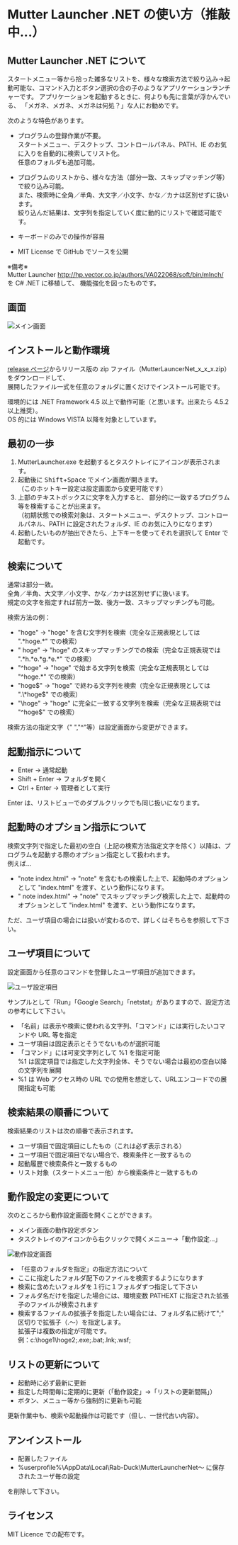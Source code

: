 # Mutter Launcher .NET の使い方（推敲中...）

## Mutter Launcher .NET について

スタートメニュー等から拾った雑多なリストを、様々な検索方法で絞り込み→起動可能な、コマンド入力とボタン選択の合の子のようなアプリケーションランチャーです。
アプリケーションを起動するときに、何よりも先に言葉が浮かんでいる、
「メガネ、メガネ、メガネは何処？」な人にお勧めです。

次のような特色があります。

- プログラムの登録作業が不要。  
スタートメニュー、デスクトップ、コントロールパネル、PATH、IE のお気に入りを自動的に検索してリスト化。  
任意のフォルダも追加可能。

- プログラムのリストから、様々な方法（部分一致、スキップマッチング等）で絞り込み可能。  
また、検索時に全角／半角、大文字／小文字、かな／カナは区別せずに扱います。  
絞り込んだ結果は、文字列を指定していく度に動的にリストで確認可能です。

- キーボードのみでの操作が容易

- MIT License で GitHub でソースを公開

※備考※   
Mutter Launcher http://hp.vector.co.jp/authors/VA022068/soft/bin/mlnch/ を C# .NET に移植して、
機能強化を図ったものです。

## 画面

![メイン画面](https://raw.githubusercontent.com/Rab-Duck/Mutter-Launcher.NET/master/doc/MainForm_ja.png)


## インストールと動作環境

[release ページ](https://github.com/Rab-Duck/Mutter-Launcher.NET/releases)からリリース版の zip ファイル（MutterLauncerNet_x_x_x.zip） をダウンロードして、  
展開したファイル一式を任意のフォルダに置くだけでインストール可能です。

環境的には .NET Framework 4.5 以上で動作可能（と思います。出来たら 4.5.2 以上推奨）。  
OS 的には Windows VISTA 以降を対象としています。

## 最初の一歩

1. MutterLauncher.exe を起動するとタスクトレイにアイコンが表示されます。  
2. 起動後に <kbd>Shift</kbd>+<kbd>Space</kbd> でメイン画面が開きます。  
（このホットキー設定は設定画面から変更可能です）
3. 上部のテキストボックスに文字を入力すると、
部分的に一致するプログラム等を検索することが出来ます。  
（初期状態での検索対象は、スタートメニュー、デスクトップ、コントロールパネル、PATH に設定されたフォルダ、IE のお気に入りになります）  
4. 起動したいものが抽出できたら、上下キーを使ってそれを選択して Enter で起動です。

## 検索について

通常は部分一致。  
全角／半角、大文字／小文字、かな／カナは区別せずに扱います。  
規定の文字を指定すれば前方一致、後方一致、スキップマッチングも可能。  

検索方法の例：
- "hoge" → "hoge" を含む文字列を検索（完全な正規表現としては ".\*hoge.\*" での検索）
- " hoge" → "hoge" のスキップマッチングでの検索（完全な正規表現では ".\*h.\*o.\*g.\*e.\*" での検索）
- "^hoge" → "hoge" で始まる文字列を検索（完全な正規表現としては "^hoge.\*" での検索）
- "hoge$" → "hoge" で終わる文字列を検索（完全な正規表現としては ".\*hoge$" での検索）
- "\hoge" → "hoge" に完全に一致する文字列を検索（完全な正規表現では "^hoge$" での検索）

検索方法の指定文字（" ","^"等）は設定画面から変更ができます。

## 起動指示について

- Enter → 通常起動
- Shift + Enter → フォルダを開く
- Ctrl + Enter → 管理者として実行

Enter は、リストビューでのダブルクリックでも同じ扱いになります。

## 起動時のオプション指示について

検索文字列で指定した最初の空白（上記の検索方法指定文字を除く）以降は、プログラムを起動する際のオプション指定として扱われます。  
例えば…

- "note index.html" → "note" を含むもの検索した上で、起動時のオプションとして "index.html" を渡す、という動作になります。
- " note index.html" → "note" でスキップマッチング検索した上で、起動時のオプションとして "index.html" を渡す、という動作になります。

ただ、ユーザ項目の場合には扱いが変わるので、詳しくはそちらを参照して下さい。

## ユーザ項目について

設定画面から任意のコマンドを登録したユーザ項目が追加できます。  

![ユーザ設定項目](https://raw.githubusercontent.com/Rab-Duck/Mutter-Launcher.NET/master/doc/UserItem_ja.png)

サンプルとして「Run」「Google Search」「netstat」がありますので、設定方法の参考にして下さい。

- 「名前」は表示や検索に使われる文字列、「コマンド」には実行したいコマンドや URL 等を指定
- ユーザ項目は固定表示とそうでないものが選択可能  
- 「コマンド」には可変文字列として %1 を指定可能  
%1 は固定項目では指定した文字列全体、そうでない場合は最初の空白以降の文字列を展開
- %1 は Web アクセス時の URL での使用を想定して、URLエンコードでの展開指定も可能

## 検索結果の順番について

検索結果のリストは次の順番で表示されます。

- ユーザ項目で固定項目にしたもの（これは必ず表示される）
- ユーザ項目で固定項目でない場合で、検索条件と一致するもの
- 起動履歴で検索条件と一致するもの
- リスト対象（スタートメニュー他）から検索条件と一致するもの


## 動作設定の変更について

次のところから動作設定画面を開くことができます。
- メイン画面の動作設定ボタン
- タスクトレイのアイコンから右クリックで開くメニュー→「動作設定...」

![動作設定画面](https://raw.githubusercontent.com/Rab-Duck/Mutter-Launcher.NET/master/doc/SettingForm_ja.png)

- 「任意のフォルダを指定」の指定方法について
 - ここに指定したフォルダ配下のファイルを検索するようになります  
 - 検索に含めたいフォルダを１行に１フォルダずつ指定して下さい
 - フォルダ名だけを指定した場合には、環境変数 PATHEXT に指定された拡張子のファイルが検索されます
 - 検索するファイルの拡張子を指定したい場合には、フォルダ名に続けて";" 区切りで拡張子（.～）を指定します。  
 拡張子は複数の指定が可能です。  
 例：c:\hoge1\hoge2;.exe;.bat;.lnk;.wsf;


## リストの更新について

- 起動時に必ず最新に更新
- 指定した時間毎に定期的に更新（「動作設定」→「リストの更新間隔」）
- ボタン、メニュー等から強制的に更新も可能

更新作業中も、検索や起動操作は可能です（但し、一世代古い内容）。

## アンインストール

- 配置したファイル
- %userprofile%\AppData\Local\Rab-Duck\MutterLauncherNet～ に保存されたユーザ毎の設定

を削除して下さい。

## ライセンス

MIT Licence での配布です。


